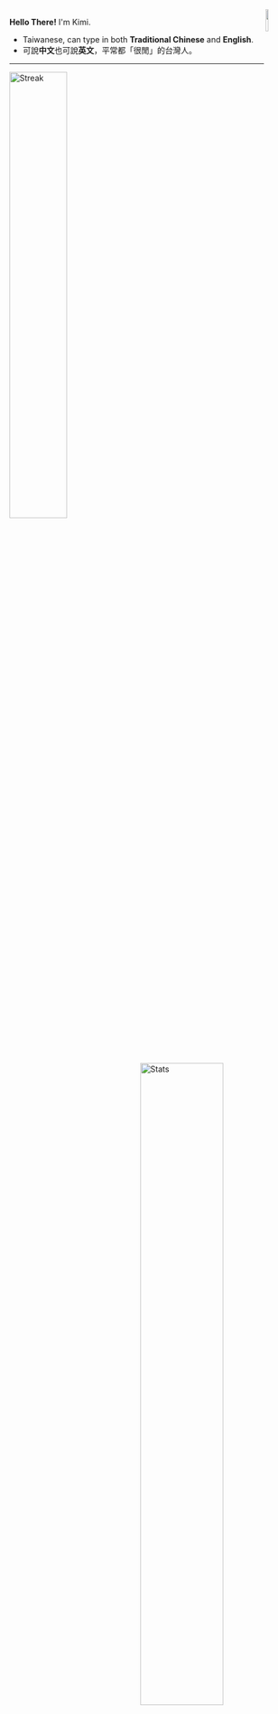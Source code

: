 <img align="right" width="10%" src="https://s3.getstickerpack.com/storage/uploads/sticker-pack/hutao/sticker_6.png?6baaddef7714bd996775ff3b50fa7bee&d=200x200">

**Hello There!** I'm Kimi.
- Taiwanese, can type in both **Traditional Chinese** and **English**.
- 可說**中文**也可說**英文**，平常都「很閒」的台灣人。

---
</p>
  <img align="left" width= "45%" src="https://github-readme-streak-stats.herokuapp.com/?user=Kimi898246&theme=dracula" alt="Streak" />
  <img align="right" width= "54%" src="https://github-readme-stats.vercel.app/api?username=Kimi898246&count_private=true&show_icons=true&line_height=20&show_icons=true&theme=dracula" alt="Stats" />
  <img align="center" width= "100%" src="https://github-readme-stats.vercel.app/api/top-langs/?username=Kimi898246&layout=compact&langs_count=8&card_width=445&show_icons=true&theme=dracula" alt="labgs" />
</p>

</p>
<p align="center">
 <img src="https://activity-graph.herokuapp.com/graph?username=Kimi898246&theme=rogue" align="center" alt="Github Activity" />
</p>

</p>
 <p align="center">
 <img align="left" height="225px" width= "45%" src="https://lanyard.cnrad.dev/api/325290687698567168" alt="Discord Status"> <!--kimi-->
 <img align="right" height="225px" width= "45%" src="https://lanyard.cnrad.dev/api/252090676068614145" alt="Discord Status"> <!--magi-->
</p>

